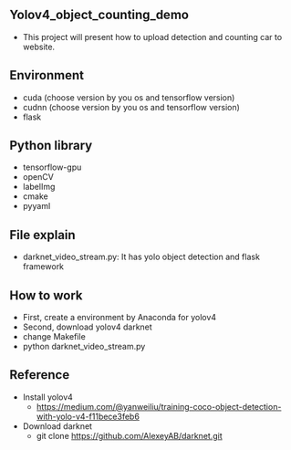 ## Yolov4_object_counting_demo
* This project will present how to upload detection and counting car to website.
## Environment
* cuda (choose version by you os and tensorflow version)
* cudnn (choose version by you os and tensorflow version)
* flask
## Python library
* tensorflow-gpu
* openCV
* labelImg
* cmake
* pyyaml

## File explain
* darknet_video_stream.py: It has yolo object detection and flask framework
## How to work
* First, create a environment by Anaconda for yolov4
* Second, download yolov4 darknet
* change Makefile
* python darknet_video_stream.py
## Reference
* Install yolov4
  * https://medium.com/@yanweiliu/training-coco-object-detection-with-yolo-v4-f11bece3feb6
* Download darknet
  * git clone https://github.com/AlexeyAB/darknet.git
